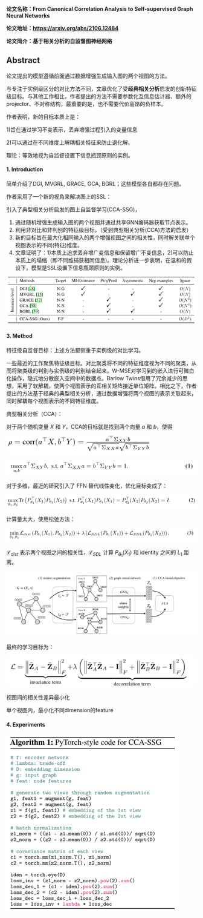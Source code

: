 **论文名称：From Canonical Correlation Analysis to Self-supervised Graph Neural Networks**

**论文地址：https://arxiv.org/abs/2106.12484**

**论文简介：基于相关分析的自监督图神经网络**

## Abstract

论文提出的模型遵循前面通过数据增强生成输入图的两个视图的方法。

与专注于实例级区分的对比方法不同，文章优化了受**经典相关分析**启发的创新特征级目标。与其他工作相比，作者提出的方法不需要参数化互信息估计器、额外的projector、不对称结构，最重要的是，也不需要代价高昂的负样本。

作者表明，新的目标本质上是：

1)旨在通过学习不变表示，丢弃增强过程引入的变量信息

2)可以通过在不同维度上解耦相关特征来防止退化解。

理论：等效地视为自监督设置下信息瓶颈原则的实例。

#### 1. Introduction

简单介绍了DGI, MVGRL, GRACE, GCA, BGRL；这些模型各自都存在问题。

作者采用了一个新的视角来解决图上的SSL：

引入了典型相关分析启发的图上自监督学习(CCA-SSG)，

1. 通过随机增强生成输入图的两个视图并通过共享GNN编码器获取节点表示。
2. 利用非对比和非判别的特征级目标，（受到典型相关分析(CCA)方法的启发）
3. 新的目标旨在最大化相同输入的两个增强视图之间的相关性，同时解关联单个视图表示的不同(特征)维度。
4. 文章证明了：1)本质上追求丢弃增广变信息和保留增广不变信息，2)可以防止本质上的塌缩（即不同维捕获相同信息)。理论分析进一步表明，在温和的假设下，模型是SSL设置下信息瓶颈原则的实例。

![image-20221214004135359](./typoraimg/image-20221214004135359.png)

#### 3. Method

特征级自监督目标：上述方法都侧重于实例级的对比学习。

一些最近的工作聚焦特征级目标。对比聚类将不同的特征维度视为不同的聚类，从而将聚类级的判别与实例级的判别结合起来。W-MSE对学习到的嵌入进行可微白化操作，隐式地分散嵌入空间中的数据点。Barlow Twins借用了冗余减少的思想，采用了软解耦，使两个视图表示的互相关矩阵接近单位矩阵。相比之下，作者提出的方法基于经典的典型相关分析，通过数据增强将两个视图的表示关联起来，同时解耦每个视图表示的不同特征维度。

典型相关分析（CCA）：

对于两个随机变量 $X$ 和 $Y$，CCA的目标就是找到两个向量 $a$ 和 $b$，使得

![image-20221214013821637](./typoraimg/image-20221214013821637.png)

![image-20221214013838300](./typoraimg/image-20221214013838300.png)

对于多维，最近的研究引入了 FFN 替代线性变化，优化目标变成了：

![image-20221214014040395](./typoraimg/image-20221214014040395.png)

计算量太大，使用松弛方法：

![image-20221214014303251](./typoraimg/image-20221214014303251.png)

$\mathcal{L}_{dist}$ 表示两个视图之间的相关性，$\mathcal{L}_{SDL}$ 计算 $P_{\theta_1}(X_1)$ 和 identity 之间的 $L_1$ 距离。

![image-20221214015114111](./typoraimg/image-20221214015114111.png)

最终的学习目标为：

![image-20221214020017953](./typoraimg/image-20221214020017953.png)

视图间的相关性差异最小化

单个视图内，最小化不同dimension的feature

#### 4. Experiments

![image-20221214023346064](./typoraimg/image-20221214023346064.png)




